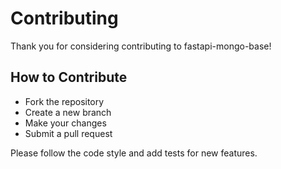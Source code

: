 # Contributing

Thank you for considering contributing to fastapi-mongo-base!

## How to Contribute
- Fork the repository
- Create a new branch
- Make your changes
- Submit a pull request

Please follow the code style and add tests for new features. 
